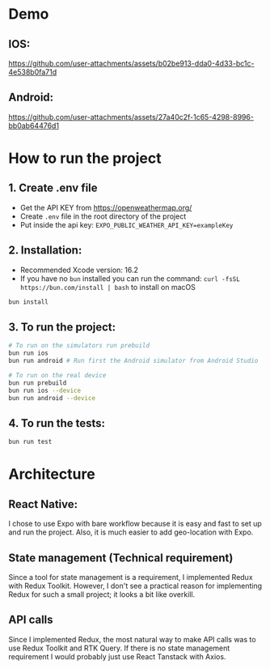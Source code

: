 # Demo
## IOS:
https://github.com/user-attachments/assets/b02be913-dda0-4d33-bc1c-4e538b0fa71d


## Android:
https://github.com/user-attachments/assets/27a40c2f-1c65-4298-8996-bb0ab64476d1


# How to run the project

## 1. Create .env file
 - Get the API KEY from https://openweathermap.org/
 - Create `.env` file in the root directory of the project
 - Put inside the api key: `EXPO_PUBLIC_WEATHER_API_KEY=exampleKey`
## 2. Installation:
- Recommended Xcode version: 16.2
- If you have no `bun` installed you can run the command: 
`curl -fsSL https://bun.com/install | bash` to install on macOS

```bash
bun install
```

## 3. To run the project:

```bash
# To run on the simulators run prebuild 
bun run ios
bun run android # Run first the Android simulator from Android Studio

# To run on the real device
bun run prebuild 
bun run ios --device
bun run android --device
```

## 4. To run the tests:

```bash
bun run test 
```

# Architecture

## React Native:
I chose to use Expo with bare workflow because it is easy and fast to set up and run the project. Also, it is much easier to add geo-location with Expo.

## State management (Technical requirement)
Since a tool for state management is a requirement, I implemented Redux with Redux Toolkit. However, I don't see a practical reason for implementing Redux for such a small project; it looks a bit like overkill. 

## API calls
Since I implemented Redux, the most natural way to make API calls was to use Redux Toolkit and RTK Query. If there is no state management requirement I would probably just use React Tanstack with Axios.



